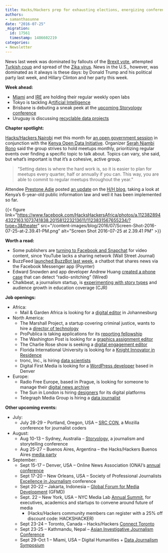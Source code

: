 ```yaml
---
title: Hacks/Hackers prep for exhausting elections, energizing conferences
authors:
- samanthasunne
date: "2016-07-25"
_migration:
  id: 17561
  timestamp: 1486602219
categories:
- Newsletter
---
```


News last week was dominated by fallouts of the [Brexit vote][1], attempted [Turkish coup][2] and spread of the [Zika virus][3]. News in the U.S., however, was dominated as it always is these days: by Donald Trump and his political party last week, and Hillary Clinton and her party this week.

**Week ahead:**

  * [Miami][4] and [IRE][5] are holding their regular weekly open labs
  * Tokyo is tackling A[rtificial Intelligence][6]
  * Brisbane is debuting a sneak peek at the [upcoming Storyology conference][7]
  * Uruguay is discussing [recyclable data projects][8]

**Chapter spotlight:**

[Hacks/Hackers Nairobi][9] met this month for [an open government session][10] in conjunction with the [Kenya Open Data Initiative][11]. Organizer [Serah Njambi Rono][12] said the group strives to hold meetups monthly, prioritizing regular events over finding a specific topic to talk about. Topics can vary, she said, but what&#8217;s important is that it&#8217;s a cohesive, active group.

> &#8220;Setting dates is where the hard work is, so it is easier to plan for meetups every quarter, half or annually if you can. This way, you are able to commit to regular meetups throughout the year.&#8221;

Attendee [Prestone Adie][13] posted [an update][14] on the [H/H blog][15], taking a look at Kenya&#8217;s 6-year-old public information law and well it has been implemented so far.

{{< figure link="https://www.facebook.com/HacksHackersAfrica/photos/a.1123828944322163.1073741838.201581223213611/1123831567655234/?type=3&theater" src="/content-images/blog/2016/07/Screen-Shot-2016-07-25-at-2.39.41-PM.png" alt="Screen Shot 2016-07-25 at 2.39.41 PM" >}}

**Worth a read:**

  * Some publishers are [turning to Facebook and Snapchat][16] for video content, since YouTube lacks a sharing network (Wall Street Journal)
  * BuzzFeed [launched BuzzBot last week][17], a chatbot that shares news via the Facebook Messenger app (Poynter)
  * Edward Snowden and app developer Andrew Huang [created a phone case][18] that can detect &#8220;radio-snitching&#8221; (Wired)
  * Chalkbeat, a journalism startup, is [experimenting with story types][19] and audience growth in education coverage (CJR)

**Job openings:**

  * Africa: 
      * Mail & Garden Africa is looking for a [digital editor][20] in Johannesburg
  * North America: 
      * The Marshall Project, a startup covering criminal justice, wants to hire a [director of technology][21]
      * ProPublica is taking applications for its [reporting fellowship][22]
      * The Washington Post is looking for a [graphics assignment editor][23]
      * The Charlie Rose show is seeking a [digital engagement editor][24]
      * Florida International University is looking for a [Knight Innovator in Residence][25]
      * tronc, Inc., is hiring [data scientists][26]
      * Digital First Media is looking for a [WordPress developer][27] based in Denver
  * Europe: 
      * Radio Free Europe, based in Prague, is looking for someone to manage their [digital news archive][28]
      * The Sun in London is hiring [designers][29] for its digital platforms
      * Telegraph Media Group is hiring a [data journalist][30]

**Other upcoming events:**

  * July: 
      * July 28-29 &#8211; Portland, Oregon, USA &#8211; [SRC CON][31], a Mozilla conference for journalist coders
  * August: 
      * Aug 10-13 &#8211; Sydney, Australia &#8211; [Storyology][32], a journalism and storytelling conference
      * Aug 25-27 &#8211; Buenos Aires, Argentina &#8211; the Hacks/Hackers Buenos Aires [media party][33]
  * September: 
      * Sept 15-17 &#8211; Denver, USA &#8211; Online News Association (ONA)&#8217;s [annual conference][34]
      * Sept 17-20 &#8211; New Orleans, USA &#8211; Society of Professional Journalists [Excellence in Journalism][35] conference
      * Sept 20-22 &#8211; Jakarta, Indonesia &#8211; [Global Forum for Media Development][36] (GFMD)
      * Sept. 22 &#8211; New York, USA &#8211; NYC Media Lab [Annual Summit][37], for executives, academics and startups to convene around future of media 
          * (Hacks/Hackers community members can register with a 25% off discount code: HACKSHACKER)
      * Sept 23-24 &#8211; Toronto, Canada &#8211; Hacks/Hackers [Connect Toronto][38]
      * Sept 23-25 &#8211; Kathmandu, Nepal &#8211; [Asian Investigative Journalism Conference][39]
      * Sept 29-Oct 1 &#8211; Miami, USA &#8211; Digital Humanities + [Data Journalism Symposium][40]

 [1]: http://www.theguardian.com/politics/2016/jul/22/the-brexit-quiz-one-month-on-how-much-do-you-know
 [2]: http://www.hurriyetdailynews.com/turkey-to-temporarily-suspend-european-convention-on-human-rights-after-coup-attempt.aspx?pageID=238&nID=101910&NewsCatID=338
 [3]: http://www.nytimes.com/2016/07/22/health/second-possible-zika-infection-is-found-in-florida.html
 [4]: http://www.meetup.com/Hacks-Hackers-Miami/
 [5]: http://www.meetup.com/hackshackersIRE/
 [6]: http://www.meetup.com/Hacks-Hackers-Tokyo/events/232693136/
 [7]: http://www.meetup.com/Hacks-Hackers-Brisbane/events/232248345/
 [8]: http://www.meetup.com/HacksHackersUY/events/232761891/
 [9]: https://www.facebook.com/HacksHackersAfrica
 [10]: https://docs.google.com/forms/d/e/1FAIpQLSd0GCRcG1VmecFARA2Qrneil3cfSNwgyG62etjYxeeU2_8jHg/viewform
 [11]: https://opendata.go.ke/
 [12]: https://twitter.com/CallMeAlien
 [13]: https://twitter.com/AdiePrestone
 [14]: https://medium.com/hacks-hackers-africa/government-open-data-gateway-to-citizen-engagement-public-accountability-fb0aa73b8cdf#.kirvtxfng
 [15]: https://medium.com/hacks-hackers-africa
 [16]: http://www.wsj.com/article_email/some-media-companies-cool-on-youtube-distribution-1469095200-lMyQjAxMTE2NDI1MTIyOTE3Wj?utm_source=API+Need+to+Know+newsletter&utm_campaign=ad0a853d76-Need_to_Know_July_22_20167_22_2016&utm_medium=email&utm_term=0_e3bf78af04-ad0a853d76-38065925
 [17]: http://www.poynter.org/2016/buzzfeeds-newest-political-reporter-is-a-bot/421767/
 [18]: https://www.wired.com/2016/07/snowden-designs-device-warn-iphones-radio-snitches/
 [19]: http://www.cjr.org/united_states_project/chalkbeat_education_news_local_sites_national_story.php
 [20]: http://www.journalism.co.za/blog/mail-guardian-publication-perfect-editor-mg-africa/
 [21]: https://www.themarshallproject.org/jobs/director-of-technology#.7i5NA06rW
 [22]: https://www.propublica.org/atpropublica/item/propublica-is-hiring-a-senior-reporting-fellow
 [23]: http://snd.org/jobs/view/graphics-assignment-editor/
 [24]: http://careerservices.nyujournalism.org/job/2016-07-20/digital-engagement-editor/
 [25]: https://www.mediabistro.com/jobs/description/346221/knight-innovator-in-residence-nine-month-faculty-position/?LinkSource=TopJob
 [26]: https://www.linkedin.com/jobs2/view/155193905
 [27]: https://www.smartrecruiters.com/DigitalFirstMedia/94174862-wordpress-developer
 [28]: https://www.journalismjobs.com/job-listings/1631700
 [29]: https://www.journalism.co.uk/media-jobs/digital-graphic-designers-casual-shifts-sun-online/s75/a657152/
 [30]: http://www.gorkanajobs.co.uk/job/63410/telegraph-media-group-data-journalist/
 [31]: http://srccon.org/
 [32]: http://www.walkleys.com/storyology16/
 [33]: http://www.mediaparty.info/2016/
 [34]: http://ona16.journalists.org/
 [35]: http://excellenceinjournalism.org/
 [36]: http://gfmd.info/en/site/news/882/Get-ready-for-the-2016-Jakarta-World-Forum-for-Media-Development.htm
 [37]: http://summit.nycmedialab.org/
 [38]: http://connect.hackshackers.com/events/toronto
 [39]: http://2016.uncoveringasia.org/
 [40]: http://dhdjmiami.com/